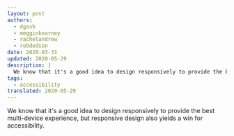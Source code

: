```yaml
---
layout: post
authors:
  - dgash
  - megginkearney
  - rachelandrew
  - robdodson
date: 2020-03-31
updated: 2020-05-29
description: |
  We know that it's a good idea to design responsively to provide the best multi-device experience, but responsive design also yields a win for accessibility.
tags:
  - accessibility
translated: 2020-05-29
---
```


We know that it's a good idea to design responsively to provide the best multi-device experience,
but responsive design also yields a win for accessibility.
